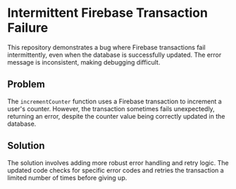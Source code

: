 # Intermittent Firebase Transaction Failure

This repository demonstrates a bug where Firebase transactions fail intermittently, even when the database is successfully updated.  The error message is inconsistent, making debugging difficult.

## Problem
The `incrementCounter` function uses a Firebase transaction to increment a user's counter.  However, the transaction sometimes fails unexpectedly, returning an error, despite the counter value being correctly updated in the database.

## Solution
The solution involves adding more robust error handling and retry logic. The updated code checks for specific error codes and retries the transaction a limited number of times before giving up.